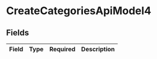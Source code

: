 # CreateCategoriesApiModel4


## Fields

| Field       | Type        | Required    | Description |
| ----------- | ----------- | ----------- | ----------- |